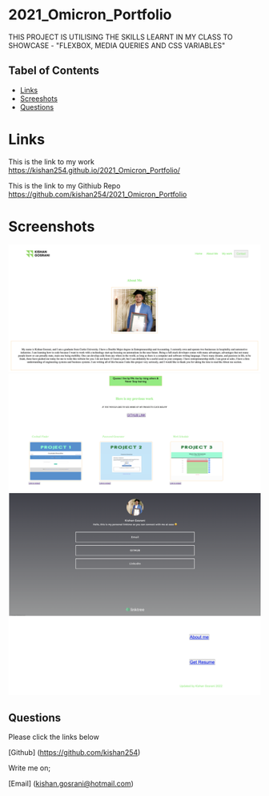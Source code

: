 # 2021_Omicron_Portfolio

THIS PROJECT IS UTILISING THE SKILLS LEARNT IN MY CLASS TO SHOWCASE - "FLEXBOX, MEDIA QUERIES AND CSS VARIABLES"

## Tabel of Contents

* [Links](#Links)
* [Screeshots](#Screenshots)
* [Questions](#Questions)

# Links

This is the link to my work https://kishan254.github.io/2021_Omicron_Portfolio/

This is the link to my Githiub Repo https://github.com/kishan254/2021_Omicron_Portfolio

# Screenshots

![one](Assets/about_me_screenshot_one.png)
![two](Assets/about_me_screenshot_two.png)
![three](Assets/about_me_screenshot_three.png)
![four](Assets/resume.png)


## Questions

Please click the links below

[Github] (https://github.com/kishan254)

Write me on;

[Email] (kishan.gosrani@hotmail.com)
